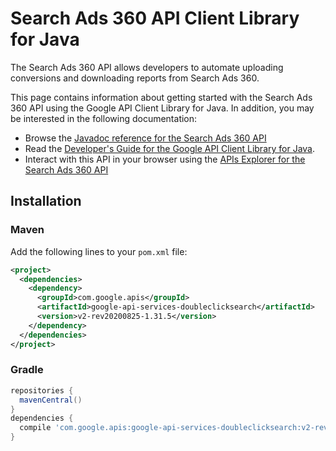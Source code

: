 # Search Ads 360 API Client Library for Java

The Search Ads 360 API allows developers to automate uploading conversions and downloading reports from Search Ads 360.

This page contains information about getting started with the Search Ads 360 API
using the Google API Client Library for Java. In addition, you may be interested
in the following documentation:

* Browse the [Javadoc reference for the Search Ads 360 API][javadoc]
* Read the [Developer's Guide for the Google API Client Library for Java][google-api-client].
* Interact with this API in your browser using the [APIs Explorer for the Search Ads 360 API][api-explorer]

## Installation

### Maven

Add the following lines to your `pom.xml` file:

```xml
<project>
  <dependencies>
    <dependency>
      <groupId>com.google.apis</groupId>
      <artifactId>google-api-services-doubleclicksearch</artifactId>
      <version>v2-rev20200825-1.31.5</version>
    </dependency>
  </dependencies>
</project>
```

### Gradle

```gradle
repositories {
  mavenCentral()
}
dependencies {
  compile 'com.google.apis:google-api-services-doubleclicksearch:v2-rev20200825-1.31.5'
}
```

[javadoc]: https://googleapis.dev/java/google-api-services-doubleclicksearch/latest/index.html
[google-api-client]: https://github.com/googleapis/google-api-java-client/
[api-explorer]: https://developers.google.com/apis-explorer/#p/doubleclicksearch/v1/
